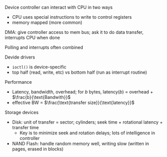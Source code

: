 Device controller can interact with CPU in two ways

- CPU uses special instructions to write to control registers
- memory mapped (more common)

DMA: give controller access to mem bus; ask it to do data transfer, interrupts CPU when done

Polling and interrupts often combined

Devide drivers

- `ioctl()` is device-specific
- top half (read, write, etc) vs bottom half (run as interrupt routine)

Performance

- Latency, bandwidth, overhead; for $b$ bytes, latency($b$) = overhead $+$ $\frac{b}{\text{Bandwith}}$
- effective BW $=$ $\frac{\text{transfer size}}{\text{latency}}$

Storage devices

- Disk: unit of transfer = sector; cylinders; seek time $+$ rotational latency $+$ transfer time
  - Key is to minimize seek and rotation delays; lots of intelligence in controller
- NAND Flash: handle random memory well, writing slow (written in pages, erased in blocks)